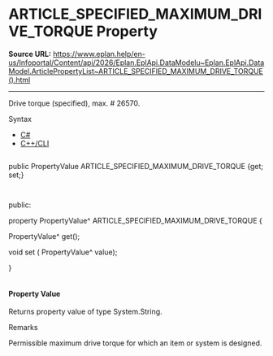 # ARTICLE_SPECIFIED_MAXIMUM_DRIVE_TORQUE Property

**Source URL:** https://www.eplan.help/en-us/Infoportal/Content/api/2026/Eplan.EplApi.DataModelu~Eplan.EplApi.DataModel.ArticlePropertyList~ARTICLE_SPECIFIED_MAXIMUM_DRIVE_TORQUE().html

---

Drive torque (specified), max. # 26570.

Syntax

- [C#](#i-syntax-CS)
- [C++/CLI](#i-syntax-CPP2005)

```
```
public PropertyValue ARTICLE_SPECIFIED_MAXIMUM_DRIVE_TORQUE {get; set;}
```
```

```
```
public:

property PropertyValue^ ARTICLE_SPECIFIED_MAXIMUM_DRIVE_TORQUE {

   PropertyValue^ get();

   void set (    PropertyValue^ value);

}
```
```

#### Property Value

Returns property value of type System.String.

Remarks

Permissible maximum drive torque for which an item or system is designed.
